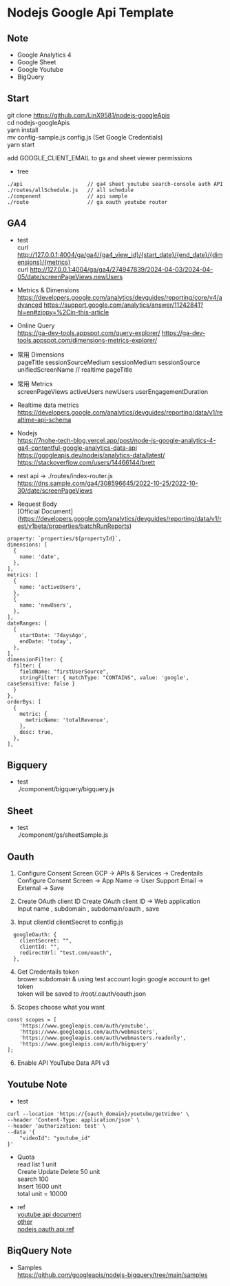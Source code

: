 # Nodejs Google Api Template

## Note
* Google Analytics 4
* Google Sheet
* Google Youtube
* BigQuery

## Start
git clone https://github.com/LinX9581/nodejs-googleApis  
cd nodejs-googleApis  
yarn install  
mv config-sample.js config.js (Set Google Credentials)  
yarn start  

add GOOGLE_CLIENT_EMAIL to ga and sheet viewer permissions  

* tree  
```
./api                     // ga4 sheet youtube search-console auth API  
./routes/allSchedule.js   // all schedule  
./component               // api sample
./route                   // ga oauth youtube router  
```

## GA4

* test  
curl http://127.0.0.1:4004/ga/ga4/{ga4_view_id}/{start_date}/{end_date}/{dimensions}/{metrics}  
curl http://127.0.0.1:4004/ga/ga4/274947839/2024-04-03/2024-04-05/date/screenPageViews,newUsers  

* Metrics & Dimensions  
https://developers.google.com/analytics/devguides/reporting/core/v4/advanced
https://support.google.com/analytics/answer/11242841?hl=en#zippy=%2Cin-this-article

* Online Query  
https://ga-dev-tools.appspot.com/query-explorer/
https://ga-dev-tools.appspot.com/dimensions-metrics-explorer/

* 常用 Dimensions  
pageTitle
sessionSourceMedium
sessionMedium 
sessionSource
unifiedScreenName     // realtime pageTitle

* 常用 Metrics  
screenPageViews
activeUsers
newUsers
userEngagementDuration

* Realtime data metrics  
https://developers.google.com/analytics/devguides/reporting/data/v1/realtime-api-schema

* Nodejs  
https://7nohe-tech-blog.vercel.app/post/node-js-google-analytics-4-ga4-contentful-google-analytics-data-api
https://googleapis.dev/nodejs/analytics-data/latest/
https://stackoverflow.com/users/14466144/brett

* rest api -> ./routes/index-router.js  
https://dns.sample.com/ga4/308596645/2022-10-25/2022-10-30/date/screenPageViews

* Request Body  
[Official Document]
(https://developers.google.com/analytics/devguides/reporting/data/v1/rest/v1beta/properties/batchRunReports)

```
property: `properties/${propertyId}`,
dimensions: [
  {
    name: 'date',
  },
],
metrics: [
  {
    name: 'activeUsers',
  },
  {
    name: 'newUsers',
  },
],
dateRanges: [
  {
    startDate: '7daysAgo',
    endDate: 'today',
  },
],
dimensionFilter: {
  filter: {
    fieldName: "firstUserSource",
    stringFilter: { matchType: "CONTAINS", value: 'google', caseSensitive: false }
  }
},
orderBys: [
  {
    metric: {
      metricName: 'totalRevenue',
    },
    desc: true,
  },
],
```

## Bigquery
* test  
./component/bigquery/bigquery.js

## Sheet
* test  
./component/gs/sheetSample.js

## Oauth
1. Configure Consent Screen
GCP -> APIs & Services -> Credentails 
Configure Consent Screen -> App Name -> User Support Email -> External -> Save

2. Create OAuth client ID
Create OAuth client ID -> Web application  
Input name , subdomain , subdomain/oauth , save  

3. Input clientId clientSecret to config.js  
```
  googleOauth: {
    clientSecret: "",
    clientId: "",
    redirectUrl: "test.com/oauth",
  },
```

4. Get Credentails token  
brower subdomain & using test account login google account to get token  
token will be saved to /root/.oauth/oauth.json  
  
5. Scopes choose what you want  
```
const scopes = [
    'https://www.googleapis.com/auth/youtube',
    'https://www.googleapis.com/auth/webmasters',
    'https://www.googleapis.com/auth/webmasters.readonly',
    'https://www.googleapis.com/auth/bigquery'
];
```

6. Enable API
YouTube Data API v3

## Youtube Note

* test
```
curl --location 'https://{oauth_domain}/youtube/getVideo' \
--header 'Content-Type: application/json' \
--header 'authorization: test' \
--data '{
    "videoId": "youtube_id"
}'
```

* Quota  
read list 1 unit  
Create Update Delete 50 unit  
search 100  
Insert 1600 unit  
total unit = 10000  

* ref  
[youtube api document](https://developers.google.com/youtube/v3/docs)  
[other](https://www.pexels.com/zh-tw/search/videos/%E8%BE%A6%E5%85%AC%E5%AE%A4/)  
[nodejs oauth api ref](https://hackmd.io/@c36ICNyhQE6-iTXKxoIocg/S1eYdtA1P)  

## BiqQuery Note
* Samples  
https://github.com/googleapis/nodejs-bigquery/tree/main/samples  